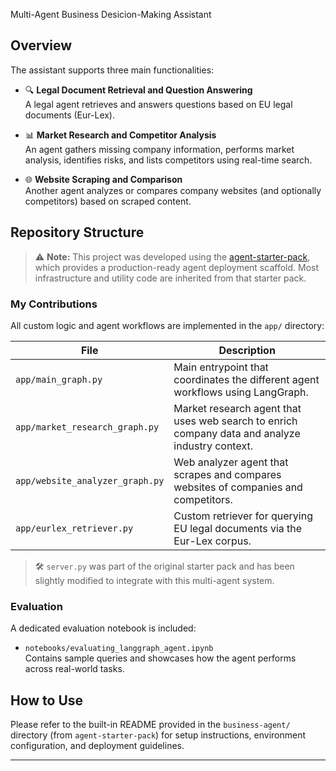 Multi-Agent Business Desicion-Making Assistant

## Overview

The assistant supports three main functionalities:

- 🔍 **Legal Document Retrieval and Question Answering**  
  A legal agent retrieves and answers questions based on EU legal documents (Eur-Lex).

- 📊 **Market Research and Competitor Analysis**  
  An agent gathers missing company information, performs market analysis, identifies risks, and lists competitors using real-time search.

- 🌐 **Website Scraping and Comparison**  
  Another agent analyzes or compares company websites (and optionally competitors) based on scraped content.

## Repository Structure

> ⚠️ **Note:** This project was developed using the [agent-starter-pack](https://github.com/langchain-ai/agent-starter-pack), which provides a production-ready agent deployment scaffold. Most infrastructure and utility code are inherited from that starter pack.

### My Contributions

All custom logic and agent workflows are implemented in the `app/` directory:

| File | Description |
|------|-------------|
| `app/main_graph.py` | Main entrypoint that coordinates the different agent workflows using LangGraph. |
| `app/market_research_graph.py` | Market research agent that uses web search to enrich company data and analyze industry context. |
| `app/website_analyzer_graph.py` | Web analyzer agent that scrapes and compares websites of companies and competitors. |
| `app/eurlex_retriever.py` | Custom retriever for querying EU legal documents via the Eur-Lex corpus. |

> 🛠 `server.py` was part of the original starter pack and has been slightly modified to integrate with this multi-agent system.

### Evaluation

A dedicated evaluation notebook is included:

- `notebooks/evaluating_langgraph_agent.ipynb`  
  Contains sample queries and showcases how the agent performs across real-world tasks.

## How to Use

Please refer to the built-in README provided in the `business-agent/` directory (from `agent-starter-pack`) for setup instructions, environment configuration, and deployment guidelines.

---
